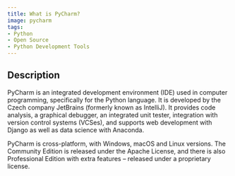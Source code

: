 ```yaml
---
title: What is PyCharm?
image: pycharm
tags:
- Python
- Open Source
- Python Development Tools
---
```

## Description

PyCharm is an integrated development environment (IDE) used in computer programming, specifically for the Python language. It is developed by the Czech company JetBrains (formerly known as IntelliJ). It provides code analysis, a graphical debugger, an integrated unit tester, integration with version control systems (VCSes), and supports web development with Django as well as data science with Anaconda.

PyCharm is cross-platform, with Windows, macOS and Linux versions. The Community Edition is released under the Apache License, and there is also Professional Edition with extra features – released under a proprietary license.